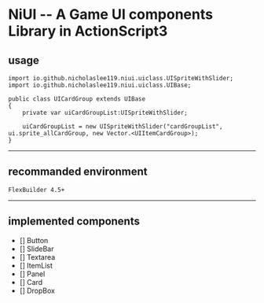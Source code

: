NiUI -- A Game UI components Library in ActionScript3
========
## usage
```
import io.github.nicholaslee119.niui.uiclass.UISpriteWithSlider;
import io.github.nicholaslee119.niui.uiclass.UIBase;

public class UICardGroup extends UIBase
{
    private var uiCardGroupList:UISpriteWithSlider;

    uiCardGroupList = new UISpriteWithSlider("cardGroupList", ui.sprite_allCardGroup, new Vector.<UIItemCardGroup>);
}

```
------
## recommanded environment
    FlexBuilder 4.5+
------
## implemented components
- [] Button
- [] SlideBar
- [] Textarea
- [] ItemList
- [] Panel
- [] Card
- [] DropBox
